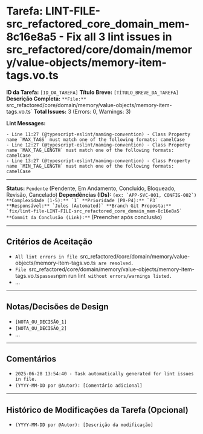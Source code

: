 # Tarefa: LINT-FILE-src_refactored_core_domain_mem-8c16e8a5 - Fix all 3 lint issues in src_refactored/core/domain/memory/value-objects/memory-item-tags.vo.ts

**ID da Tarefa:** `[ID_DA_TAREFA]`
**Título Breve:** `[TÍTULO_BREVE_DA_TAREFA]`
**Descrição Completa:**
`**File:** `src_refactored/core/domain/memory/value-objects/memory-item-tags.vo.ts`
**Total Issues:** 3 (Errors: 0, Warnings: 3)

**Lint Messages:**

```text
- Line 11:27 (@typescript-eslint/naming-convention) - Class Property name `MAX_TAGS` must match one of the following formats: camelCase
- Line 12:27 (@typescript-eslint/naming-convention) - Class Property name `MAX_TAG_LENGTH` must match one of the following formats: camelCase
- Line 13:27 (@typescript-eslint/naming-convention) - Class Property name `MIN_TAG_LENGTH` must match one of the following formats: camelCase
````

---

**Status:** `Pendente` (Pendente, Em Andamento, Concluído, Bloqueado, Revisão, Cancelado)
**Dependências (IDs):** `` (ex: `APP-SVC-001, CONFIG-002`)
**Complexidade (1-5):** `1`
**Prioridade (P0-P4):** `P3`
**Responsável:** `Jules (Automated)`
**Branch Git Proposta:** `fix/lint-file-LINT-FILE-src_refactored_core_domain_mem-8c16e8a5`
**Commit da Conclusão (Link):** `` (Preencher após conclusão)

---

## Critérios de Aceitação
- `All lint errors in file `src_refactored/core/domain/memory/value-objects/memory-item-tags.vo.ts` are resolved.`
- `File `src_refactored/core/domain/memory/value-objects/memory-item-tags.vo.ts` passes `npm run lint` without errors/warnings listed.`
- ...

---

## Notas/Decisões de Design
- `[NOTA_OU_DECISÃO_1]`
- `[NOTA_OU_DECISÃO_2]`
- ...

---

## Comentários
- `2025-06-28 13:54:40 - Task automatically generated for lint issues in file.`
- `(YYYY-MM-DD por @Autor): [Comentário adicional]`

---

## Histórico de Modificações da Tarefa (Opcional)
- `(YYYY-MM-DD por @Autor): [Descrição da modificação]`
